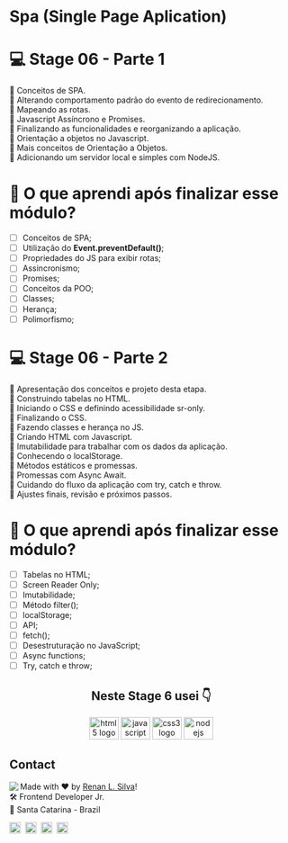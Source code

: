 # Spa (Single Page Aplication)

# 💻 Stage 06 - Parte 1

🚀 Conceitos de SPA. </br>
🚀 Alterando comportamento padrão do evento de redirecionamento. </br>
🚀 Mapeando as rotas. </br>
🚀 Javascript Assíncrono e Promises. </br>
🚀 Finalizando as funcionalidades e reorganizando a aplicação. </br>
🚀 Orientação a objetos no Javascript. </br>
🚀 Mais conceitos de Orientação a Objetos. </br>
🚀 Adicionando um servidor local e simples com NodeJS. </br>

# 🤔 O que aprendi após finalizar esse módulo?

- [ ] Conceitos de SPA;
- [ ] Utilização do **Event.preventDefault()**;
- [ ] Propriedades do JS para exibir rotas;
- [ ] Assincronismo;
- [ ] Promises;
- [ ] Conceitos da POO;
- [ ] Classes;
- [ ] Herança;
- [ ] Polimorfismo;

# 💻 Stage 06 - Parte 2

🚀 Apresentação dos conceitos e projeto desta etapa. </br>
🚀 Construindo tabelas no HTML. </br>
🚀 Iniciando o CSS e definindo acessibilidade sr-only. </br>
🚀 Finalizando o CSS. </br>
🚀 Fazendo classes e herança no JS. </br>
🚀 Criando HTML com Javascript. </br>
🚀 Imutabilidade para trabalhar com os dados da aplicação. </br>
🚀 Conhecendo o localStorage. </br>
🚀 Métodos estáticos e promessas. </br>
🚀 Promessas com Async Await. </br>
🚀 Cuidando do fluxo da aplicação com try, catch e throw. </br>
🚀 Ajustes finais, revisão e próximos passos. </br>

# 🤔 O que aprendi após finalizar esse módulo?

- [ ] Tabelas no HTML;
- [ ] Screen Reader Only;
- [ ] Imutabilidade;
- [ ] Método filter();
- [ ] localStorage;
- [ ] API;
- [ ] fetch();
- [ ] Desestruturação no JavaScript;
- [ ] Async functions;
- [ ] Try, catch e throw;

<h2 align="center">Neste Stage 6 usei 👇</h2>

<div align="center">

  <img src="https://cdn.jsdelivr.net/gh/devicons/devicon/icons/html5/html5-original.svg" height="40" width="52" alt="html5 logo"  />
  <img src="https://cdn.jsdelivr.net/gh/devicons/devicon/icons/javascript/javascript-original.svg" height="40" width="52" alt="javascript logo"  />
  <img src="https://cdn.jsdelivr.net/gh/devicons/devicon/icons/css3/css3-original.svg" height="40" width="52" alt="css3 logo"  />
  <img src="https://cdn.jsdelivr.net/gh/devicons/devicon/icons/nodejs/nodejs-original-wordmark.svg" height="40" width="52" alt="nodejs logo"   />
          
</div>

## Contact

<img align="left" src="https://avatars.githubusercontent.com/renyzeraa?size=100">

Made with ❤️ by [Renan L. Silva](https://github.com/renyzeraa)! <br>
🛠 Frontend Developer Jr. <br>
📍 Santa Catarina - Brazil <br>

<a href="https://www.linkedin.com/in/renyzeraa" target="_blank"><img src="https://img.shields.io/badge/LinkedIn-0077B5?style=flat&logo=linkedin&logoColor=white" alt="LinkedIn Badge" height="20"></a>&nbsp;
<a href="mailto:renansilvaytb@gmail.com" target="_blank"><img src="https://img.shields.io/badge/Gmail-D14836?style=flat&logo=gmail&logoColor=white" alt="Gmail Badge" height="20"></a>&nbsp;
<a href="#"><img src="https://img.shields.io/badge/Discord-%237289DA.svg?logo=discord&logoColor=white" title="renan_s#7826" alt="Discord Badge" height="20"></a>&nbsp;
<a href="https://www.github.com/renyzeraa" target="_blank"><img src="https://img.shields.io/badge/GitHub-100000?style=flat&logo=github&logoColor=white" alt="GitHub Badge" height="20"></a>&nbsp;

<br clear="left"/>
